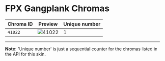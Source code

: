 # FPX Gangplank Chromas

| Chroma ID | Preview | Unique number |
|---|---|---|
| `41022` | ![41022](https://raw.communitydragon.org/latest/plugins/rcp-be-lol-game-data/global/default/v1/champion-chroma-images/41/41022.png) | 1 |

---

**Note:** 'Unique number' is just a sequential counter for the chromas listed in the API for this skin.
